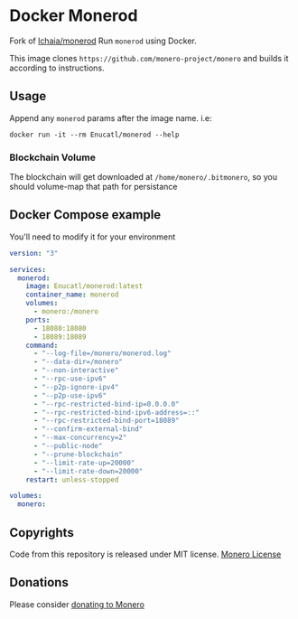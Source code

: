 # Docker Monerod

Fork of [lchaia/monerod](https://github.com/leonardochaia/docker-monerod)
Run `monerod` using Docker.

This image clones `https://github.com/monero-project/monero` and builds it according to instructions.

## Usage

Append any `monerod` params after the image name. i.e:

```shell
docker run -it --rm Enucatl/monerod --help
```

### Blockchain Volume

The blockchain will get downloaded at `/home/monero/.bitmonero`, so you should
volume-map that path for persistance

## Docker Compose example

You'll need to modify it for your environment

```yaml
version: "3"

services:
  monerod:
    image: Enucatl/monerod:latest
    container_name: monerod
    volumes:
      - monero:/monero
    ports:
      - 18080:18080
      - 18089:18089
    command:
      - "--log-file=/monero/monerod.log"
      - "--data-dir=/monero"
      - "--non-interactive"
      - "--rpc-use-ipv6"
      - "--p2p-ignore-ipv4"
      - "--p2p-use-ipv6"
      - "--rpc-restricted-bind-ip=0.0.0.0"
      - "--rpc-restricted-bind-ipv6-address=::"
      - "--rpc-restricted-bind-port=18089"
      - "--confirm-external-bind"
      - "--max-concurrency=2"
      - "--public-node"
      - "--prune-blockchain"
      - "--limit-rate-up=20000"
      - "--limit-rate-down=20000"
    restart: unless-stopped

volumes:
  monero:
```

## Copyrights

Code from this repository is released under MIT license.
[Monero License](https://github.com/monero-project/monero/blob/master/LICENSE)

## Donations

Please consider [donating to Monero](https://ccs.getmonero.org/)
